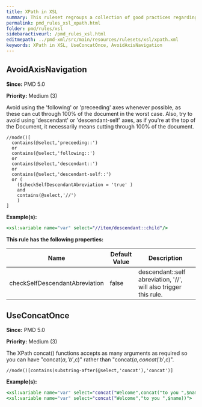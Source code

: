 ```yaml
---
title: XPath in XSL
summary: This ruleset regroups a collection of good practices regarding XPath querying and functions inside an XSL.
permalink: pmd_rules_xsl_xpath.html
folder: pmd/rules/xsl
sidebaractiveurl: /pmd_rules_xsl.html
editmepath: ../pmd-xml/src/main/resources/rulesets/xsl/xpath.xml
keywords: XPath in XSL, UseConcatOnce, AvoidAxisNavigation
---
```

## AvoidAxisNavigation

**Since:** PMD 5.0

**Priority:** Medium (3)

Avoid using the 'following' or 'preceeding' axes whenever possible, as these can cut
through 100% of the document in the worst case.  Also, try to avoid using 'descendant'
or 'descendant-self' axes, as if you're at the top of the Document, it necessarily means
cutting through 100% of the document.

```
//node()[
  contains(@select,'preceeding::')
  or
  contains(@select,'following::')
  or
  contains(@select,'descendant::')
  or 
  contains(@select,'descendant-self::')
  or (
    ($checkSelfDescendantAbreviation = 'true' )
    and
    contains(@select,'//')
    )
]
```

**Example(s):**

``` xsl
<xsl:variable name="var" select="//item/descendant::child"/>
```

**This rule has the following properties:**

|Name|Default Value|Description|
|----|-------------|-----------|
|checkSelfDescendantAbreviation|false|descendant::self abreviation, '//', will also trigger this rule.|

## UseConcatOnce

**Since:** PMD 5.0

**Priority:** Medium (3)

The XPath concat() functions accepts as many arguments as required so you can have
"concat($a,'b',$c)" rather than "concat($a,concat('b',$c)".

```
//node()[contains(substring-after(@select,'concat'),'concat')]
```

**Example(s):**

``` xsl
<xsl:variable name="var" select="concat("Welcome",concat("to you ",$name))"/>
<xsl:variable name="var" select="concat("Welcome","to you ",$name))">
```

